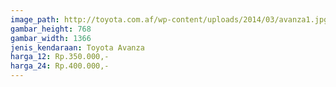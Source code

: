 ```yaml
---
image_path: http://toyota.com.af/wp-content/uploads/2014/03/avanza1.jpg
gambar_height: 768
gambar_width: 1366
jenis_kendaraan: Toyota Avanza
harga_12: Rp.350.000,-
harga_24: Rp.400.000,-
---
```

